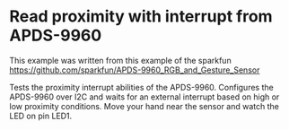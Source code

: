 Read proximity with interrupt from APDS-9960
===============================

This example was written from this example of the sparkfun https://github.com/sparkfun/APDS-9960_RGB_and_Gesture_Sensor

Tests the proximity interrupt abilities of the APDS-9960. Configures the APDS-9960 over I2C and waits for an external interrupt based on high or low proximity conditions. Move your hand near the sensor and watch the LED on pin LED1.
